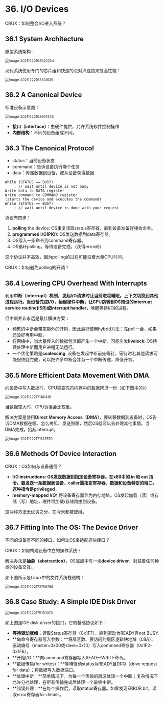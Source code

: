 # 36. I/O Devices

CRUX：如何整合I/O进入系统？

## 36.1 System Architecture

原型系统架构：

<img src="../../.gitbook/assets/image-20211222163520254.png" alt="image-20211222163520254" style="zoom:80%;"/>

现代系统使用专门的芯片组和快速的点对点连接来提高性能：

<img src="../../.gitbook/assets/image-20211222163631639.png" alt="image-20211222163631639" style="zoom:80%;" />



## 36.2 A Canonical Device

标准设备示意图：

<img src="../../.gitbook/assets/image-20211222163907436.png" alt="image-20211222163907436" style="zoom:80%;" />

- **接口（interface）**：由硬件提供，允许系统软件控制操作
- **内部结构**：不同的设备组成不同。



## 36.3 The Canonical Protocol

- status：当前设备状态
- command：告诉设备执行哪个任务
- data：传递数据到设备，或从设备获得数据

```pseudocode
While (STATUS == BUSY)
	; // wait until device is not busy
Write data to DATA register
Write command to COMMAND register
(starts the device and executes the command)
While (STATUS == BUSY)
	; // wait until device is done with your request
```

协议有四步：

1. **polling** the device: OS重复读取status寄存器，直到设备准备好接收命令。
2. **programmed I/O(PIO)**: OS发送数据到data寄存器。
3. OS写入一条命令到command寄存器。
4. OS循环polling，等待设备完成。（获得error码）

这个协议并不高效，因为polling的过程可能浪费大量CPU时间。

CRUX：如何避免polling的开销？

## 36.4 Lowering CPU Overhead With Interrupts

利用**中断（interrupt）**机制，发起I/O请求时让当前进程睡眠，上下文切换到其他进程运行。当设备完成I/O，抬起硬件中断，让CPU跳转到OS预设的**interrupt service routine(ISR)**或**interrupt handler**，唤醒等待I/O的进程。

但中断并非永远是最佳解决方案：

- 频繁的中断会带来额外的开销，因此最好使用hybrid方法：先poll一会，如果还没好再用中断。
- 在网络中，当大量传入的数据包流都产生一个中断，可能引发**livelock**: OS持续处理中断而用户进程无法运行。
- 一个优化策略是**coalescing**: 设备在发起中断前先等待，等待时若其他请求可能很快就完成，可以把许多中断合并为一个中断传递，降低开销。

## 36.5 More Efficient Data Movement With DMA

向设备中写入数据时，CPU需要先将内存中的数据拷贝一份（如下图中的c）

<img src="../../.gitbook/assets/image-20211222171141416.png" alt="image-20211222171141416" style="zoom:80%;" />

当数据较大时，CPU负担会比较重。

解决方案是使用**Direct Memory Access（DMA）**，要转移数据到设备时，OS告诉DMA数据在哪、怎么拷贝、发送到哪，然后OS就可以去处理其他事情。当DMA完成，抬起interrupt。

<img src="../../.gitbook/assets/image-20211222171527570.png" alt="image-20211222171527570" style="zoom:80%;" />



## 36.6 Methods Of Device Interaction

CRUX：OS如何与设备通信？

- **I/O instructions: **OS发送数据到指定设备寄存器。在x86中的 in 和 out 指令。要发送一条数据到设备，caller需指定寄存器、数据和设备特定的端口。这种指令是**privileged**。
- **memory-mapped I/O:** 将设备寄存器作为内存地址。OS发起加载（读）或存储（写）地址，硬件将加载/存储路由到设备。

这两种方法无优劣之分，在今天都被使用。

## 36.7 Fitting Into The OS: The Device Driver

不同的设备有不同的接口，如何让OS来适配这些接口？

CRUX：如何构建设备中立的操作系统？

解决办法是**抽象（abstraction）**，OS底层中有一块**device driver**，封装着任何种类的设备交互。

如下图所示是Linux中的文件系统栈结构：

<img src="../../.gitbook/assets/image-20211222173758768.png" alt="image-20211222173758768" style="zoom:80%;" />



## 36.8 Case Study: A Simple IDE Disk Driver

<img src="../../.gitbook/assets/image-20211222175150079.png" alt="image-20211222175150079" style="zoom:80%;" />

如上图是IDE disk driver的接口，它的基础协议如下：

- **等待驱动就绪**：读取Status寄存器（0x1F7），直到驱动为READY且not BUSY.
- **向命令寄存器写入参数：**将扇区数、要访问的扇区逻辑块地址（LBA）、驱动编号（master=0x00或slave=0x10）写入command寄存器（0x1F2-0x1F6）。
- **开始I/O：**向command寄存器写入READ—WRITE命令。
- **数据传输(for writes)：**等待驱动status为READY且DRQ（drive request for data）；将数据写入数据端口。
- **处理中断：**简单情况下，为每一个传输的扇区处理一个中断；复杂情况下允许分批处理，在所有传输完成后处理一个最终中断。
- **错误处理：**在每个操作后，读取status寄存器。如果发现ERROR bit，读取error寄存器for details。

